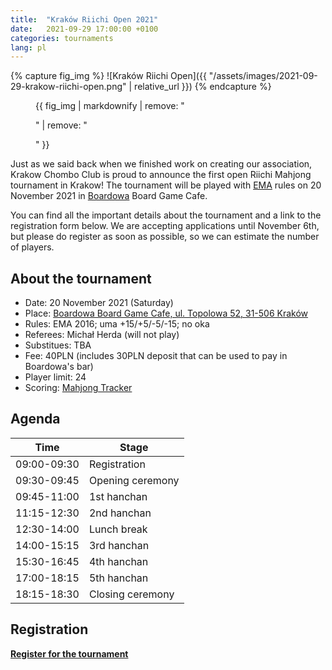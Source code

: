 ```yaml
---
title:  "Kraków Riichi Open 2021"
date:   2021-09-29 17:00:00 +0100
categories: tournaments
lang: pl
---
```


{% capture fig_img %}
![Kraków Riichi Open]({{ "/assets/images/2021-09-29-krakow-riichi-open.png" | relative_url }})
{% endcapture %}

<figure>
  {{ fig_img | markdownify | remove: "<p>" | remove: "</p>" }}
</figure>

Just as we said back when we finished work on creating our association, Krakow
Chombo Club is proud to announce the first open Riichi Mahjong tournament in
Krakow! The tournament will be played with [EMA](http://mahjong-europe.org/)
rules on 20 November 2021 in [Boardowa](http://boardowa.pl/) Board Game Cafe.

You can find all the important details about the tournament and a link to
the registration form below. We are accepting applications until November 6th,
but please do register as soon as possible, so we can estimate the number
of players.

## About the tournament

* Date: 20 November 2021 (Saturday)
* Place: [Boardowa Board Game Cafe, ul. Topolowa 52, 31-506 Kraków](https://g.page/Boardowa)
* Rules: EMA 2016; uma +15/+5/-5/-15; no oka
* Referees: Michał Herda (will not play)
* Substitues: TBA
* Fee: 40PLN (includes 30PLN deposit that can be used to pay in Boardowa's bar)
* Player limit: 24
* Scoring: [Mahjong Tracker](https://mahjongtracker.com/)

## Agenda

| Time        | Stage            |
|-------------|------------------|
| 09:00-09:30 | Registration     |
| 09:30-09:45 | Opening ceremony |
| 09:45-11:00 | 1st hanchan      |
| 11:15-12:30 | 2nd hanchan      |
| 12:30-14:00 | Lunch break      |
| 14:00-15:15 | 3rd hanchan      |
| 15:30-16:45 | 4th hanchan      |
| 17:00-18:15 | 5th hanchan      |
| 18:15-18:30 | Closing ceremony |

## Registration

**[Register for the tournament](https://forms.gle/aVrUS6SYSb3dMg2W7)**
